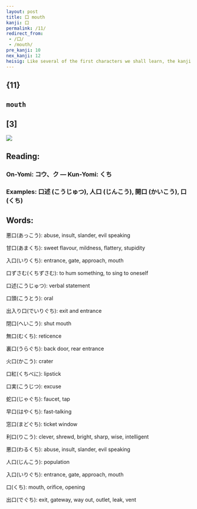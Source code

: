 ```yaml
---
layout: post
title: 口 mouth
kanji: 口
permalink: /11/
redirect_from:
 - /口/
 - /mouth/
pre_kanji: 10
nex_kanji: 12
heisig: Like several of the first characters we shall learn, the kanji for <b>mouth</b> is a clear pictograph. Since there are no circular shapes in the kanji, the square must be used to depict the circle.
---
```


## {11}

## `mouth`

## [3]

<div class="stroke"><img src="E58FA3.png" /></div>

## Reading:

### On-Yomi: コウ、ク &mdash; Kun-Yomi: くち

### Examples: 口述 (こうじゅつ), 人口 (じんこう), 開口 (かいこう), 口 (くち)

## Words:

悪口(あっこう): abuse, insult, slander, evil speaking

甘口(あまくち): sweet flavour, mildness, flattery, stupidity

入口(いりくち): entrance, gate, approach, mouth

口ずさむ(くちずさむ): to hum something, to sing to oneself

口述(こうじゅつ): verbal statement

口頭(こうとう): oral

出入り口(でいりぐち): exit and entrance

閉口(へいこう): shut mouth

無口(むくち): reticence

裏口(うらぐち): back door, rear entrance

火口(かこう): crater

口紅(くちべに): lipstick

口実(こうじつ): excuse

蛇口(じゃぐち): faucet, tap

早口(はやくち): fast-talking

窓口(まどぐち): ticket window

利口(りこう): clever, shrewd, bright, sharp, wise, intelligent

悪口(わるくち): abuse, insult, slander, evil speaking

人口(じんこう): population

入口(いりぐち): entrance, gate, approach, mouth

口(くち): mouth, orifice, opening

出口(でぐち): exit, gateway, way out, outlet, leak, vent

